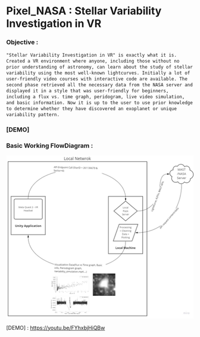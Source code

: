 # Pixel_NASA : Stellar Variability Investigation in VR 

### Objective :
```
"Stellar Variability Investigation in VR" is exactly what it is. Created a VR environment where anyone, including those without no prior understanding of astronomy, can learn about the study of stellar variability using the most well-known lightcurves. Initially a lot of user-friendly video courses with interactive code are available. The second phase retrieved all the necessary data from the NASA server and displayed it in a style that was user-friendly for beginners, including a flux vs. time graph, peridogram, live video simulation, and basic information. Now it is up to the user to use prior knowledge to determine whether they have discovered an exoplanet or unique variability pattern.
```
### [DEMO]
### Basic Working FlowDiagram :
<img src="https://github.com/Prakhar-Bhartiya/Pixel_NASA-Stellar-Variability-Investigation-in-VR/blob/main/github_resources/Basic_working.jpg">

[DEMO] : <https://youtu.be/FYhxbjHiQBw>
